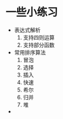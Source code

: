 # 一些小练习

* 表达式解析
  1. 支持四则运算
  2. 支持部分函数
* 常用排序算法
  1. 冒泡
  2. 选择
  3. 插入
  4. 快速
  5. 希尔
  6. 归并
  7. 堆
* ​